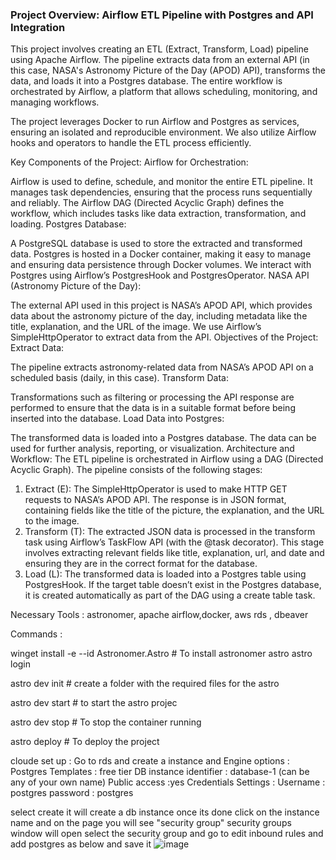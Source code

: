 ### Project Overview: Airflow ETL Pipeline with Postgres and API Integration

This project involves creating an ETL (Extract, Transform, Load) pipeline using Apache Airflow. The pipeline extracts data from an external API (in this case, NASA's Astronomy Picture of the Day (APOD) API), transforms the data, and loads it into a Postgres database. The entire workflow is orchestrated by Airflow, a platform that allows scheduling, monitoring, and managing workflows.

The project leverages Docker to run Airflow and Postgres as services, ensuring an isolated and reproducible environment. We also utilize Airflow hooks and operators to handle the ETL process efficiently.

Key Components of the Project:
Airflow for Orchestration:

Airflow is used to define, schedule, and monitor the entire ETL pipeline. It manages task dependencies, ensuring that the process runs sequentially and reliably.
The Airflow DAG (Directed Acyclic Graph) defines the workflow, which includes tasks like data extraction, transformation, and loading.
Postgres Database:

A PostgreSQL database is used to store the extracted and transformed data.
Postgres is hosted in a Docker container, making it easy to manage and ensuring data persistence through Docker volumes.
We interact with Postgres using Airflow’s PostgresHook and PostgresOperator.
NASA API (Astronomy Picture of the Day):

The external API used in this project is NASA’s APOD API, which provides data about the astronomy picture of the day, including metadata like the title, explanation, and the URL of the image.
We use Airflow’s SimpleHttpOperator to extract data from the API.
Objectives of the Project:
Extract Data:

The pipeline extracts astronomy-related data from NASA’s APOD API on a scheduled basis (daily, in this case).
Transform Data:

Transformations such as filtering or processing the API response are performed to ensure that the data is in a suitable format before being inserted into the database.
Load Data into Postgres:

The transformed data is loaded into a Postgres database. The data can be used for further analysis, reporting, or visualization.
Architecture and Workflow:
The ETL pipeline is orchestrated in Airflow using a DAG (Directed Acyclic Graph). The pipeline consists of the following stages:

1. Extract (E):
   The SimpleHttpOperator is used to make HTTP GET requests to NASA’s APOD API.
   The response is in JSON format, containing fields like the title of the picture, the explanation, and the URL to the image.
2. Transform (T):
   The extracted JSON data is processed in the transform task using Airflow’s TaskFlow API (with the @task decorator).
   This stage involves extracting relevant fields like title, explanation, url, and date and ensuring they are in the correct format for the database.
3. Load (L):
   The transformed data is loaded into a Postgres table using PostgresHook.
   If the target table doesn’t exist in the Postgres database, it is created automatically as part of the DAG using a create table task.

Necessary Tools : astronomer, apache airflow,docker, aws rds , dbeaver

Commands :

winget install -e --id Astronomer.Astro      # To install astronomer astro
astro login

astro dev init                               # create a folder with the required files for the astro

astro dev start                              # to start the astro projec

astro dev stop                               # To stop the container running

astro deploy                                 # To deploy the project


cloude set up :
Go to rds and create a instance and 
Engine options : Postgres
Templates : free tier 
DB instance identifier : database-1 (can be any of your own name)
Public access :yes 
Credentials Settings :
   Username : postgres 
   password : postgres 

select create it will create a db instance once its done click on the instance name and on the page you will see "security group"
security groups window will open
select the security group and go to edit inbound rules and add postgres as below and save it
![image](https://github.com/user-attachments/assets/72d5f48c-7382-4071-8240-ab6d514f0470)



